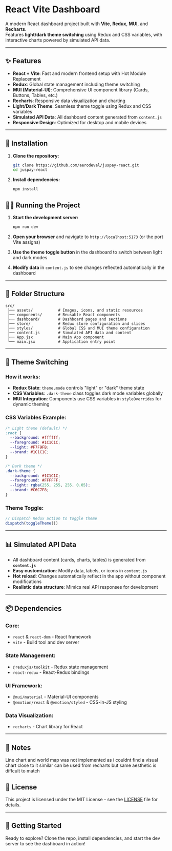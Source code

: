 # React Vite Dashboard

A modern React dashboard project built with **Vite**, **Redux**, **MUI**, and **Recharts**.  
Features **light/dark theme switching** using Redux and CSS variables, with interactive charts powered by simulated API data.

---

## ✨ Features

- **React + Vite**: Fast and modern frontend setup with Hot Module Replacement
- **Redux**: Global state management including theme switching
- **MUI (Material-UI)**: Comprehensive UI component library (Cards, Buttons, Tables, etc.)
- **Recharts**: Responsive data visualization and charting
- **Light/Dark Theme**: Seamless theme toggle using Redux and CSS variables
- **Simulated API Data**: All dashboard content generated from `content.js`
- **Responsive Design**: Optimized for desktop and mobile devices

---

## 🚀 Installation

1. **Clone the repository:**
   ```bash
   git clone https://github.com/aerodeval/juspay-react.git
   cd juspay-react
   ```

2. **Install dependencies:**
   ```bash
   npm install
   ```

## 🏃‍♂️ Running the Project

1. **Start the development server:**
   ```bash
   npm run dev
   ```

2. **Open your browser** and navigate to `http://localhost:5173` (or the port Vite assigns)

3. **Use the theme toggle button** in the dashboard to switch between light and dark modes

4. **Modify data** in `content.js` to see changes reflected automatically in the dashboard

---

## 📁 Folder Structure

```
src/
 ├── assets/           # Images, icons, and static resources
 ├── components/       # Reusable React components
 ├── dashboard/        # Dashboard pages and sections
 ├── store/            # Redux store configuration and slices
 ├── styles/           # Global CSS and MUI theme configuration
 ├── content.js        # Simulated API data and content
 ├── App.jsx           # Main App component
 └── main.jsx          # Application entry point
```

---

## 🎨 Theme Switching

### How it works:
- **Redux State**: `theme.mode` controls "light" or "dark" theme state
- **CSS Variables**: `.dark-theme` class toggles dark mode variables globally
- **MUI Integration**: Components use CSS variables in `styleOverrides` for dynamic theming

### CSS Variables Example:
```css
/* Light theme (default) */
:root {
  --background: #ffffff;
  --foreground: #1C1C1C;
  --light: #F7F9FB;
  --brand: #1C1C1C;
}

/* Dark theme */
.dark-theme {
  --background: #1C1C1C;
  --foreground: #FFFFFF;
  --light: rgba(255, 255, 255, 0.05);
  --brand: #C6C7F8;
}
```

### Theme Toggle:
```javascript
// Dispatch Redux action to toggle theme
dispatch(toggleTheme())
```

---

## 📊 Simulated API Data

- All dashboard content (cards, charts, tables) is generated from **`content.js`**
- **Easy customization**: Modify data, labels, or icons in `content.js`
- **Hot reload**: Changes automatically reflect in the app without component modifications
- **Realistic data structure**: Mimics real API responses for development

---

## 📦 Dependencies

### Core:
- `react` & `react-dom` - React framework
- `vite` - Build tool and dev server

### State Management:
- `@reduxjs/toolkit` - Redux state management
- `react-redux` - React-Redux bindings

### UI Framework:
- `@mui/material` - Material-UI components
- `@emotion/react` & `@emotion/styled` - CSS-in-JS styling

### Data Visualization:
- `recharts` - Chart library for React

---

## 📝 Notes
Line chart and world map was not implemented as i couldnt find a visual chart close to it similar can be used from recharts but same aesthetic is diffcult to match

## 📄 License

This project is licensed under the MIT License - see the [LICENSE](LICENSE) file for details.

---

## 🚀 Getting Started

Ready to explore? Clone the repo, install dependencies, and start the dev server to see the dashboard in action!
